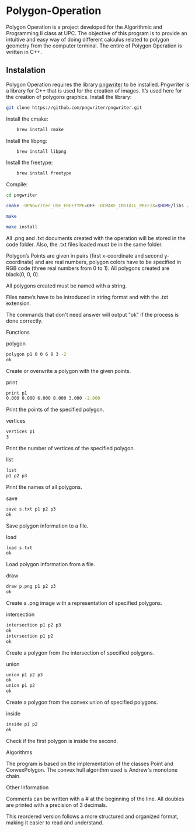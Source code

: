 # Polygon-Operation


Polygon Operation is a project developed for the Algorithmic and Programming II class at UPC.
The objective of this program is to provide an intuitive and easy way of doing different calculus related to polygon geometry from the computer terminal. The entire of Polygon Operation is written in C++.

## Instalation <a name="introduction"></a>

Polygon Operation requires the library [pngwriter](https://github.com/pngwriter/pngwriter) to be installed. Pngwriter is a library for C++ that is used for the creation of images. It’s used here for the creation of polygons graphics.
Install the library:
```bash
git clone https://github.com/pngwriter/pngwriter.git
```
Install the cmake:
```bash
    brew install cmake
```
Install the libpng:
```bash
    brew install libpng
```
Install the freetype:
```bash
    brew install freetype
```

Compile:

```bash
cd pngwriter

cmake -DPNGwriter_USE_FREETYPE=OFF -DCMAKE_INSTALL_PREFIX=$HOME/libs .

make

make install 
```
 
All .png and .txt documents created with the operation will be stored in the code folder. Also, the .txt files loaded must be in the same folder.

Polygon’s Points are given in pairs (first x-coordinate and second y-coordinate) and are real numbers, polygon colors have to be specified in RGB code (three real numbers from 0 to 1). All polygons created are black(0, 0, 0).

All polygons created must be named with a string.

Files name’s have to be introduced in string format and with the .txt extension.

The commands that don't need answer will output "ok" if the process is done correctly.


Functions <a name="functions"></a>

polygon
``` bash
polygon p1 0 0 6 8 3 -2 
ok
``` 

Create or overwrite a polygon with the given points.

print
```bash
print p1 
0.000 0.000 6.000 8.000 3.000 -2.000
```
Print the points of the specified polygon.

vertices
```bash
vertices p1
3
```
Print the number of vertices of the specified polygon.


list
```bash
list
p1 p2 p3
```
Print the names of all polygons.

save
```bash
save s.txt p1 p2 p3
ok
```
Save polygon information to a file.

load
```bash
load s.txt
ok
```
Load polygon information from a file.

draw
```bash
draw p.png p1 p2 p3
ok
```
Create a .png image with a representation of specified polygons.

intersection
```bash
intersection p1 p2 p3
ok
intersection p1 p2
ok
```
Create a polygon from the intersection of specified polygons.

union
```bash
union p1 p2 p3
ok
union p1 p2
ok
```
Create a polygon from the convex union of specified polygons.


inside
```bash
inside p1 p2
ok
```
Check if the first polygon is inside the second.


Algorithms <a name="algorithms"></a>

The program is based on the implementation of the classes Point and ConvexPolygon. The convex hull algorithm used is Andrew's monotone chain.

Other Information <a name="other"></a>

Comments can be written with a # at the beginning of the line. All doubles are printed with a precision of 3 decimals.


This reordered version follows a more structured and organized format, making it easier to read and understand.

